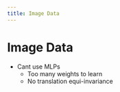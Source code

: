 ```yaml
---
title: Image Data
---
```


# Image Data
- Cant use MLPs 
	- Too many weights to learn
	- No translation equi-invariance












































































